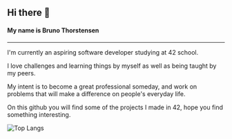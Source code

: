 ## Hi there 👋

#### My name is Bruno Thorstensen

---

I'm currently an aspiring software developer studying at 42 school.

I love challenges and learning things by myself as well as being taught by my peers.

My intent is to become a great professional someday, and work on problems that will make a difference on people's everyday life.

On this github you will find some of the projects I made in 42, hope you find something interesting.

![Top Langs](https://github-readme-stats.vercel.app/api/top-langs/?username=brunothors&layout=compact)

<!--
**brunothors/Brunothors** is a ✨ _special_ ✨ repository because its `README.md` (this file) appears on your GitHub profile.

Here are some ideas to get you started:

- 🔭 I’m currently working on ...
- 🌱 I’m currently learning ...
- 👯 I’m looking to collaborate on ...
- 🤔 I’m looking for help with ...
- 💬 Ask me about ...
- 📫 How to reach me: ...
- 😄 Pronouns: ...
- ⚡ Fun fact: ...
-->

